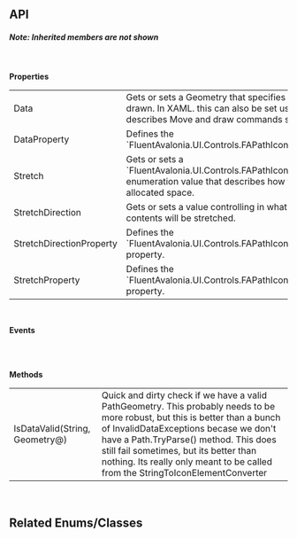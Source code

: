## API

<h5>Note: Inherited members are not shown</h5>
<br />

**Properties**

<table class="resourceTable">
<tr>
<td class="nameCell">Data</td>
<td>Gets or sets a Geometry that specifies the shape to be drawn. In XAML. this can also be set using a string that describes Move and draw commands syntax.
</td>
</tr>
<tr>
<td class="nameCell">DataProperty</td>
<td>Defines the `FluentAvalonia.UI.Controls.FAPathIcon.Data` property
</td>
</tr>
<tr>
<td class="nameCell">Stretch</td>
<td>Gets or sets a `FluentAvalonia.UI.Controls.FAPathIcon.Stretch` enumeration value that describes how the shape fills its allocated space.
</td>
</tr>
<tr>
<td class="nameCell">StretchDirection</td>
<td>Gets or sets a value controlling in what direction contents will be stretched.
</td>
</tr>
<tr>
<td class="nameCell">StretchDirectionProperty</td>
<td>Defines the `FluentAvalonia.UI.Controls.FAPathIcon.StretchDirection` property.
</td>
</tr>
<tr>
<td class="nameCell">StretchProperty</td>
<td>Defines the `FluentAvalonia.UI.Controls.FAPathIcon.Stretch` property.
</td>
</tr>
</table>


<br />

**Events**

<table class="resourceTable">
</table>


<br />

**Methods**

<table class="resourceTable">
<tr>
<td class="nameCell">IsDataValid(String, Geometry@)</td>
<td>Quick and dirty check if we have a valid PathGeometry. This probably needs to be more robust, but this is better than a bunch of InvalidDataExceptions becase we don't have a Path.TryParse() method. This does still fail sometimes, but its better than nothing. Its really only meant to be called from the StringToIconElementConverter
</td>
</tr>
</table>


<br />

## Related Enums/Classes



